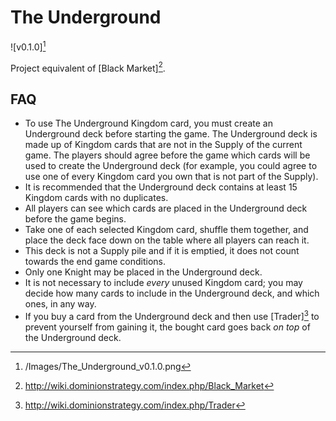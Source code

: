 # The Underground

![v0.1.0][^v0.1.0]

Project equivalent of [Black Market][^Black Market].

## FAQ

- To use The Underground Kingdom card, you must create an Underground deck
before starting the game. The Underground deck is made up of Kingdom cards
that are not in the Supply of the current game. The players should agree
before the game which cards will be used to create the Underground deck (for
example, you could agree to use one of every Kingdom card you own that is not
part of the Supply).
- It is recommended that the Underground deck contains at least 15 Kingdom
cards with no duplicates.
- All players can see which cards are placed in the Underground deck before
the game begins.
- Take one of each selected Kingdom card, shuffle them together, and place
the deck face down on the table where all players can reach it.
- This deck is not a Supply pile and if it is emptied, it does not count
towards the end game conditions.
- Only one Knight may be placed in the Underground deck.
- It is not necessary to include *every* unused Kingdom card; you may decide
how many cards to include in the Underground deck, and which ones, in any
way.
- If you buy a card from the Underground deck and then use [Trader][^Trader]
to prevent yourself from gaining it, the bought card goes back *on top* of
the Underground deck.

[^v0.1.0]: /Images/The_Underground_v0.1.0.png
[^Black Market]: http://wiki.dominionstrategy.com/index.php/Black_Market
[^Trader]: http://wiki.dominionstrategy.com/index.php/Trader
